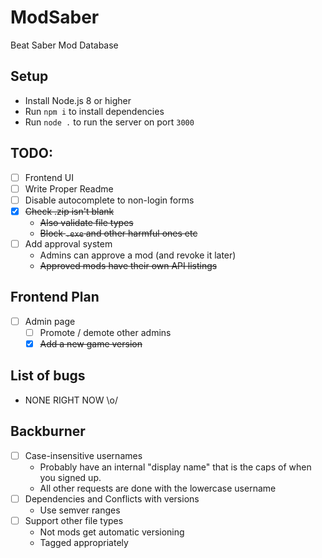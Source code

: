 # ModSaber
Beat Saber Mod Database

## Setup
* Install Node.js 8 or higher
* Run `npm i` to install dependencies
* Run `node .` to run the server on port `3000`

## TODO:
- [ ] Frontend UI
- [ ] Write Proper Readme
- [ ] Disable autocomplete to non-login forms
- [x] ~~Check .zip isn't blank~~
  * ~~Also validate file types~~
  * ~~Block `.exe` and other harmful ones etc~~
- [ ] Add approval system
  * Admins can approve a mod (and revoke it later)
  * ~~Approved mods have their own API listings~~

## Frontend Plan
- [ ] Admin page
  - [ ] Promote / demote other admins
  - [x] ~~Add a new game version~~

## List of bugs
* NONE RIGHT NOW \o/

## Backburner
- [ ] Case-insensitive usernames
  * Probably have an internal "display name" that is the caps of when you signed up.
  * All other requests are done with the lowercase username
- [ ] Dependencies and Conflicts with versions
  * Use semver ranges
- [ ] Support other file types
  * Not mods get automatic versioning
  * Tagged appropriately
